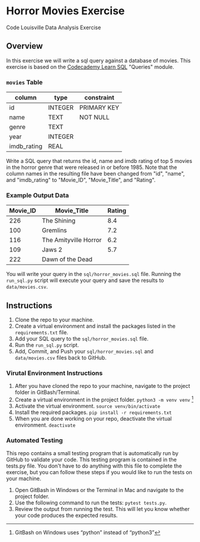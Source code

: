 # Horror Movies Exercise

Code Louisville Data Analysis Exercise

## Overview

In this exercise we will write a sql query against a database of movies. This exercise is based on the [Codecademy Learn SQL](https://www.codecademy.com/enrolled/courses/learn-sql) 
"Queries" module.

### `movies` Table
| column | type | constraint |
| ------ | ---- | ---------- |
| id | INTEGER | PRIMARY KEY |
| name | TEXT | NOT NULL |
| genre | TEXT | |
| year | INTEGER | |
| imdb_rating | REAL | |

Write a SQL query that returns the id, name and imdb rating of top 5 movies in the 
horror genre that were released in or before 1985. Note that the column names in the resulting file have been changed from "id", "name", and "imdb_rating" to "Movie_ID", "Movie_Title", and "Rating".

### Example Output Data

| Movie_ID | Movie_Title | Rating |
| -------- | ------ | ---- |
| 226 | The Shining | 8.4 |
| 100 | Gremlins | 7.2 |
| 116 | The Amityville Horror | 6.2 |
| 109 | Jaws 2 | 5.7 |
| 222 | Dawn of the Dead | |

You will write your query in the `sql/horror_movies.sql` file. Running the `run_sql.py` script will execute your query and save the results to `data/movies.csv`.

## Instructions

1. Clone the repo to your machine.
1. Create a virtual environment and install the packages listed in the `requirements.txt` file.
1. Add your SQL query to the `sql/horror_movies.sql` file.
1. Run the `run_sql.py` script.
1. Add, Commit, and Push your `sql/horror_movies.sql` and `data/movies.csv` files back to GitHub.

###  Virutal Environment Instructions

1. After you have cloned the repo to your machine, navigate to the project folder in GitBash/Terminal.
1. Create a virtual environment in the project folder. `python3 -m venv venv` [^1]
1. Activate the virtual environment. `source venv/bin/activate`
1. Install the required packages. `pip install -r requirements.txt`
1. When you are done working on your repo, deactivate the virtual environment. `deactivate`

[^1]: GitBash on Windows uses “python” instead of “python3”

### Automated Testing

This repo contains a small testing program that is automatically run by GitHub to validate your code. This testing program is contained in the tests.py file. You don't have to do anything with this file to complete the exercise, but you can follow these steps if you would like to run the tests on your machine.

1. Open GitBash in Windows or the Terminal in Mac and navigate to the project folder.
1. Use the following command to run the tests: `pytest tests.py`. 
1. Review the output from running the test. This will let you know whether your code produces the expected results.
